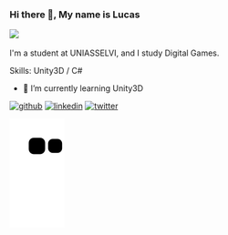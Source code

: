 ### Hi there 👋, My name is Lucas
![](https://bit.ly/3uS9vUm)

I'm a student at UNIASSELVI, and I study Digital Games.

Skills: Unity3D / C# 

- 🌱 I’m currently learning Unity3D 


[<img src='https://cdn.jsdelivr.net/npm/simple-icons@3.0.1/icons/github.svg' alt='github' height='40'>](https://github.com/https://github.com/lucasogs)  [<img src='https://cdn.jsdelivr.net/npm/simple-icons@3.0.1/icons/linkedin.svg' alt='linkedin' height='40'>](https://www.linkedin.com/in/https://www.linkedin.com/in/lucas-oliveira-gomes-de-souza-775030158//)  [<img src='https://cdn.jsdelivr.net/npm/simple-icons@3.0.1/icons/twitter.svg' alt='twitter' height='40'>](https://twitter.com/https://twitter.com/lucas_ogs)  



  ![Snake animation](https://github.com/rafaballerini/rafaballerini/blob/output/github-contribution-grid-snake.svg)
